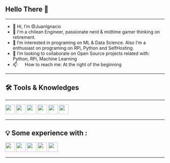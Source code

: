 ## **Hello There** 👋
____

- 👋 Hi, I’m @JuanIgnacio
- 👀 I'm a chilean Engineer, passionate nerd & midtime gamer thinking on retirement.
- 🌱 I’m interested in programing on ML & Data Science. Also I'm a enthusiast on programing on RPi, Python and SelfHosting.
- 💞️ I’m looking to collaborate on Open Source projects related with: Python, RPi, Machine Learning 
- 📫 <a href="https://www.linkedin.com/in/juanignaciosj"><img src='https://cdn.jsdelivr.net/gh/devicons/devicon/icons/linkedin/linkedin-original.svg' 
     width="15" 
     height="15"></a> How to reach me: At the right of the beginning
____

## :hammer_and_wrench: Tools & Knowledges
____

<div class="cat">
   <img src='https://cdn.jsdelivr.net/gh/devicons/devicon/icons/vscode/vscode-original.svg' 
     width="30" 
     height="30">
    <img src='https://cdn.jsdelivr.net/gh/devicons/devicon/icons/jupyter/jupyter-original-wordmark.svg' 
     width="30" 
     height="30">
  <img src='https://cdn.jsdelivr.net/gh/devicons/devicon/icons/microsoftsqlserver/microsoftsqlserver-plain-wordmark.svg' 
     width="30" 
     height="30">
   <img src='https://cdn.jsdelivr.net/gh/devicons/devicon/icons/mysql/mysql-original-wordmark.svg' 
     width="30" 
     height="30">
  <img src='https://cdn.jsdelivr.net/gh/devicons/devicon/icons/python/python-original-wordmark.svg' 
     width="30" 
     height="30">
   <img src='https://cdn.jsdelivr.net/gh/devicons/devicon/icons/r/r-original.svg' 
     width="30" 
     height="30">
</div>

___

## :bulb: Some experience with :

<div class="cat">
   <img src='https://cdn.jsdelivr.net/gh/devicons/devicon/icons/docker/docker-original.svg' 
     width="30" 
     height="30">
    <img src='https://cdn.jsdelivr.net/gh/devicons/devicon/icons/illustrator/illustrator-line.svg' 
     width="30" 
     height="30">
   <img src='https://cdn.jsdelivr.net/gh/devicons/devicon/icons/raspberrypi/raspberrypi-original.svg' 
     width="30" 
     height="30"> 
     <img src='https://cdn.jsdelivr.net/gh/devicons/devicon/icons/linux/linux-original.svg' 
     width="30" 
     height="30"> 
      <img src='https://cdn.jsdelivr.net/gh/devicons/devicon/icons/azure/azure-original-wordmark.svg' 
     width="30" 
     height="30">
</div>

____


<!---
JuanIgnaciosj/JuanIgnaciosj is a ✨ special ✨ repository because its `README.md` (this file) appears on your GitHub profile.
You can click the Preview link to take a look at your changes.
--->
